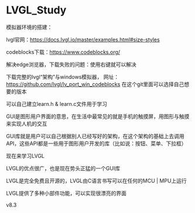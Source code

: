 # LVGL_Study
模拟器环境的搭建：

lvgl官网：https://docs.lvgl.io/master/examples.html#size-styles

codeblocks下载：https://www.codeblocks.org/

解决edge浏览器，下载失败的问题：使用右键就可以解决

下载完整的lvgl“架构”与windows模拟器，
网址：https://github.com/lvgl/lv_port_win_codeblocks
在这个git里面可以选择自己想要的版本

可以自己建立learn.h & learn.c文件用于学习

GUI是图形用户界面的意思，在生活中最常见的就是手机的触摸屏，用图形与触摸来实现人机的交互

GUI库就是用户可以自己根据别人已经写好的架构，在这个架构的基础上去调用API，这些API都是一些用于图形用户开发的库（比如说：按钮、菜单、下拉框）

现在来学习LVGL

LVGL的优点很广，也是现在势头正猛的一个GUI库

LVGL是完全免费且开源的，LVGL由C语言书写可以在任何的MCU | MPU上运行

LVGL提供了多种小部件功能，可以实现很漂亮的界面

v8.3



